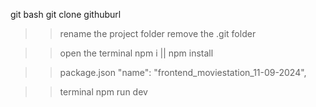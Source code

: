 git bash
git clone githuburl

>> rename the project folder
>> remove the .git folder

>> open the terminal 
>> npm i || npm install

>> package.json
>> "name": "frontend_moviestation_11-09-2024",

>> terminal
>> npm run dev
